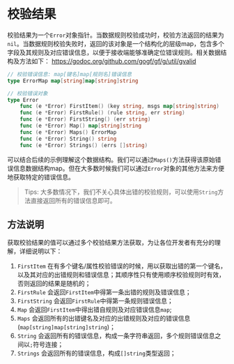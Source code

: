 # 校验结果

校验结果为一个`Error`对象指针。当数据规则校验成功时，校验方法返回的结果为`nil`。当数据规则校验失败时，返回的该对象是一个结构化的层级map，包含多个字段及其规则及对应错误信息，以便于接收端能够准确定位错误规则。相关数据结构及方法如下：
https://godoc.org/github.com/gogf/gf/g/util/gvalid
```go
// 校验错误信息: map[键名]map[规则名]错误信息
type ErrorMap map[string]map[string]string

// 校验错误对象
type Error
    func (e *Error) FirstItem() (key string, msgs map[string]string)
    func (e *Error) FirstRule() (rule string, err string)
    func (e *Error) FirstString() (err string)
    func (e *Error) Map() map[string]string
    func (e *Error) Maps() ErrorMap
    func (e *Error) String() string
    func (e *Error) Strings() (errs []string)
```
可以结合后续的示例理解这个数据结构。我们可以通过`Maps()`方法获得该原始错误信息数据结构map。但在大多数时候我们可以通过`Error`对象的其他方法来方便地获取特定的错误信息。

> Tips: 大多数情况下，我们不关心具体出错的校验规则，可以使用`String`方法直接返回所有的错误信息即可。

## 方法说明

获取校验结果的值可以通过多个校验结果方法获取，为让各位开发者有充分的理解，详细说明以下：
1. `FirstItem` 在有多个键名/属性校验错误的时候，用以获取出错的第一个键名，以及其对应的出错规则和错误信息；其顺序性只有使用顺序校验规则时有效，否则返回的结果是随机的；
1. `FirstRule` 会返回`FirstItem`中得第一条出错的规则及错误信息；
1. `FirstString` 会返回`FirstRule`中得第一条规则错误信息；
1. `Map` 会返回`FirstItem`中得出错自规则及对应错误信息`map`;
1. `Maps` 会返回所有的出错键名及对应的出错规则及对应的错误信息(`map[string]map[string]string`)；
1. `String` 会返回所有的错误信息，构成一条字符串返回，多个规则错误信息之间以`;`符号连接；
1. `Strings` 会返回所有的错误信息，构成`[]string`类型返回；